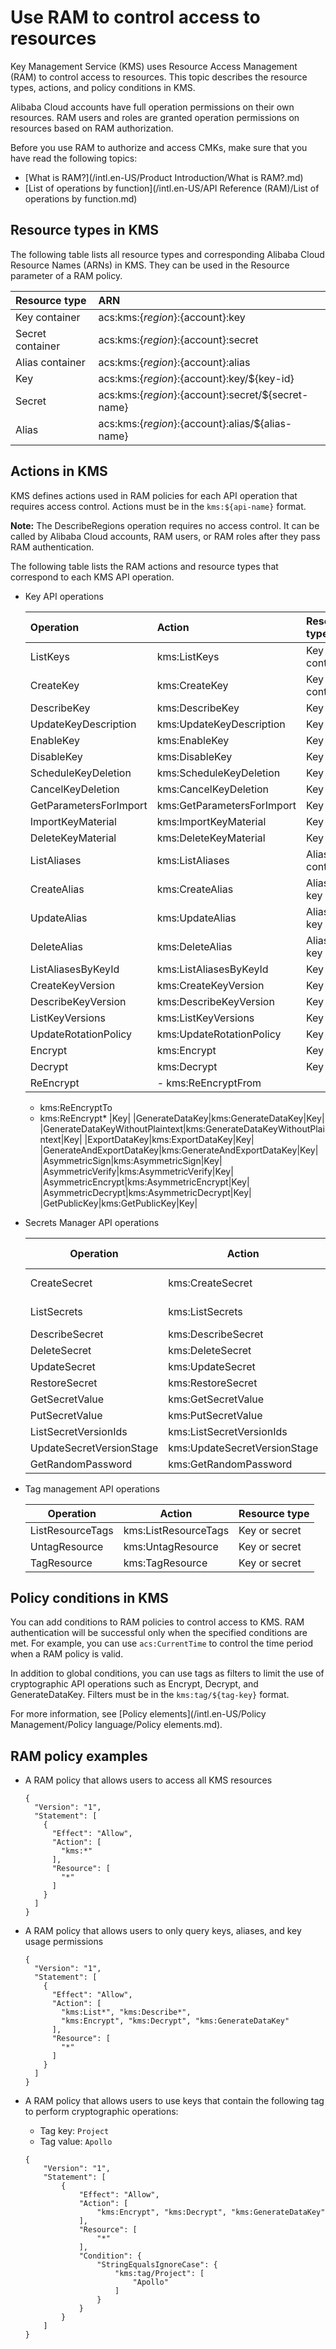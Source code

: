 # Use RAM to control access to resources

Key Management Service \(KMS\) uses Resource Access Management \(RAM\) to control access to resources. This topic describes the resource types, actions, and policy conditions in KMS.

Alibaba Cloud accounts have full operation permissions on their own resources. RAM users and roles are granted operation permissions on resources based on RAM authorization.

Before you use RAM to authorize and access CMKs, make sure that you have read the following topics:

-   [What is RAM?](/intl.en-US/Product Introduction/What is RAM?.md)
-   [List of operations by function](/intl.en-US/API Reference (RAM)/List of operations by function.md)

## Resource types in KMS

The following table lists all resource types and corresponding Alibaba Cloud Resource Names \(ARNs\) in KMS. They can be used in the Resource parameter of a RAM policy.

|Resource type|ARN|
|:------------|:--|
|Key container|acs:kms:$\{region\}:$\{account\}:key|
|Secret container|acs:kms:$\{region\}:$\{account\}:secret|
|Alias container|acs:kms:$\{region\}:$\{account\}:alias|
|Key|acs:kms:$\{region\}:$\{account\}:key/$\{key-id\}|
|Secret|acs:kms:$\{region\}:$\{account\}:secret/$\{secret-name\}|
|Alias|acs:kms:$\{region\}:$\{account\}:alias/$\{alias-name\}|

## Actions in KMS

KMS defines actions used in RAM policies for each API operation that requires access control. Actions must be in the `kms:${api-name}` format.

**Note:** The DescribeRegions operation requires no access control. It can be called by Alibaba Cloud accounts, RAM users, or RAM roles after they pass RAM authentication.

The following table lists the RAM actions and resource types that correspond to each KMS API operation.

-   Key API operations

    |Operation|Action|Resource type|
    |:--------|:-----|:------------|
    |ListKeys|kms:ListKeys|Key container|
    |CreateKey|kms:CreateKey|Key container|
    |DescribeKey|kms:DescribeKey|Key|
    |UpdateKeyDescription|kms:UpdateKeyDescription|Key|
    |EnableKey|kms:EnableKey|Key|
    |DisableKey|kms:DisableKey|Key|
    |ScheduleKeyDeletion|kms:ScheduleKeyDeletion|Key|
    |CancelKeyDeletion|kms:CancelKeyDeletion|Key|
    |GetParametersForImport|kms:GetParametersForImport|Key|
    |ImportKeyMaterial|kms:ImportKeyMaterial|Key|
    |DeleteKeyMaterial|kms:DeleteKeyMaterial|Key|
    |ListAliases|kms:ListAliases|Alias container|
    |CreateAlias|kms:CreateAlias|Alias and key|
    |UpdateAlias|kms:UpdateAlias|Alias and key|
    |DeleteAlias|kms:DeleteAlias|Alias and key|
    |ListAliasesByKeyId|kms:ListAliasesByKeyId|Key|
    |CreateKeyVersion|kms:CreateKeyVersion|Key|
    |DescribeKeyVersion|kms:DescribeKeyVersion|Key|
    |ListKeyVersions|kms:ListKeyVersions|Key|
    |UpdateRotationPolicy|kms:UpdateRotationPolicy|Key|
    |Encrypt|kms:Encrypt|Key|
    |Decrypt|kms:Decrypt|Key|
    |ReEncrypt|    -   kms:ReEncryptFrom
    -   kms:ReEncryptTo
    -   kms:ReEncrypt\*
|Key|
    |GenerateDataKey|kms:GenerateDataKey|Key|
    |GenerateDataKeyWithoutPlaintext|kms:GenerateDataKeyWithoutPlaintext|Key|
    |ExportDataKey|kms:ExportDataKey|Key|
    |GenerateAndExportDataKey|kms:GenerateAndExportDataKey|Key|
    |AsymmetricSign|kms:AsymmetricSign|Key|
    |AsymmetricVerify|kms:AsymmetricVerify|Key|
    |AsymmetricEncrypt|kms:AsymmetricEncrypt|Key|
    |AsymmetricDecrypt|kms:AsymmetricDecrypt|Key|
    |GetPublicKey|kms:GetPublicKey|Key|

-   Secrets Manager API operations

    |Operation|Action|Resource type|
    |---------|------|-------------|
    |CreateSecret|kms:CreateSecret|Secret container|
    |ListSecrets|kms:ListSecrets|Secret container|
    |DescribeSecret|kms:DescribeSecret|Secret|
    |DeleteSecret|kms:DeleteSecret|Secret|
    |UpdateSecret|kms:UpdateSecret|Secret|
    |RestoreSecret|kms:RestoreSecret|Secret|
    |GetSecretValue|kms:GetSecretValue|Secret|
    |PutSecretValue|kms:PutSecretValue|Secret|
    |ListSecretVersionIds|kms:ListSecretVersionIds|Secret|
    |UpdateSecretVersionStage|kms:UpdateSecretVersionStage|Secret|
    |GetRandomPassword|kms:GetRandomPassword|None|

-   Tag management API operations

    |Operation|Action|Resource type|
    |---------|------|-------------|
    |ListResourceTags|kms:ListResourceTags|Key or secret|
    |UntagResource|kms:UntagResource|Key or secret|
    |TagResource|kms:TagResource|Key or secret|


## Policy conditions in KMS

You can add conditions to RAM policies to control access to KMS. RAM authentication will be successful only when the specified conditions are met. For example, you can use `acs:CurrentTime` to control the time period when a RAM policy is valid.

In addition to global conditions, you can use tags as filters to limit the use of cryptographic API operations such as Encrypt, Decrypt, and GenerateDataKey. Filters must be in the `kms:tag/${tag-key}` format.

For more information, see [Policy elements](/intl.en-US/Policy Management/Policy language/Policy elements.md).

## RAM policy examples

-   A RAM policy that allows users to access all KMS resources

    ```
    {
      "Version": "1",
      "Statement": [
        {
          "Effect": "Allow",
          "Action": [
            "kms:*"
          ],
          "Resource": [
            "*"
          ]
        }
      ]
    }               
    ```

-   A RAM policy that allows users to only query keys, aliases, and key usage permissions

    ```
    {
      "Version": "1",
      "Statement": [
        {
          "Effect": "Allow",
          "Action": [
            "kms:List*", "kms:Describe*",
            "kms:Encrypt", "kms:Decrypt", "kms:GenerateDataKey"
          ],
          "Resource": [
            "*"
          ]
        }
      ]
    }             
    ```

-   A RAM policy that allows users to use keys that contain the following tag to perform cryptographic operations:

    -   Tag key: `Project`
    -   Tag value: `Apollo`
    ```
    {
        "Version": "1",
        "Statement": [
            {
                "Effect": "Allow",
                "Action": [
                    "kms:Encrypt", "kms:Decrypt", "kms:GenerateDataKey"
                ],
                "Resource": [
                    "*"
                ],
                "Condition": {
                    "StringEqualsIgnoreCase": {
                        "kms:tag/Project": [
                            "Apollo"
                        ]
                    }
                }
            }
        ]
    }               
    ```


